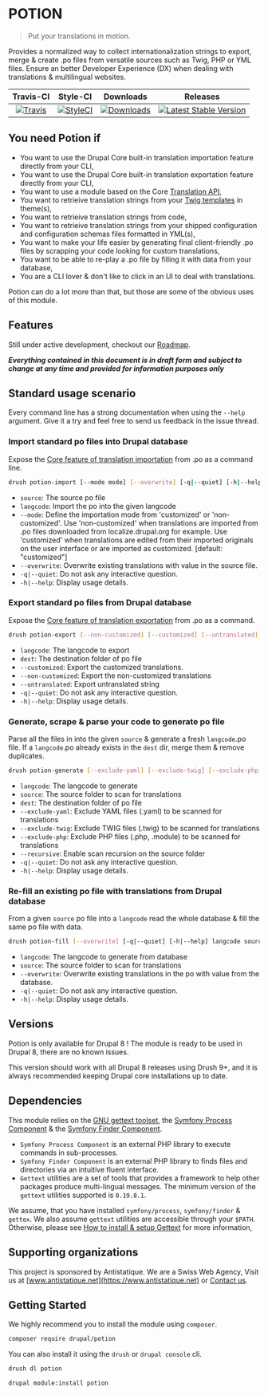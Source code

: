 # POTION

> Put your translations in motion.

Provides a normalized way to collect internationalization strings to export, merge & create .po files from versatile sources such as Twig, PHP or YML files.
Ensure an better Developer Experience (DX) when dealing with translations & multilingual websites.

|       Travis-CI        |        Style-CI         |        Downloads        |         Releases         |
|:----------------------:|:-----------------------:|:-----------------------:|:------------------------:|
| [![Travis](https://img.shields.io/travis/antistatique/drupal-potion.svg?style=flat-square)](https://travis-ci.org/antistatique/drupal-potion) | [![StyleCI](https://styleci.io/repos/104479458/shield)](https://styleci.io/repos/104479458) | [![Downloads](https://img.shields.io/badge/downloads-8.x--1.x--dev-green.svg?style=flat-square)](https://ftp.drupal.org/files/projects/potion-8.x-1.x-dev.tar.gz) | [![Latest Stable Version](https://img.shields.io/badge/release-v1.x--dev-blue.svg?style=flat-square)](https://www.drupal.org/project/potion/releases) |

## You need Potion if

* You want to use the Drupal Core built-in translation importation feature directly from your CLI,
* You want to use the Drupal Core built-in translation exportation feature directly from your CLI,
* You want to use a module based on the Core [Translation API](https://www.drupal.org/docs/8/api/translation-api/overview),
* You want to retrieive translation strings from your [Twig templates](https://www.drupal.org/docs/8/api/translation-api/overview) in theme(s),
* You want to retrieive translation strings from code,
* You want to retrieive translation strings from your shipped configuration and configuration schemas files formatted in YML(s),
* You want to make your life easier by generating final client-friendly .po files by scrapping your code looking for custom translations,
* You want to be able to re-play a .po file by filling it with data from your database,
* You are a CLI lover & don't like to click in an UI to deal with translations.

Potion can do a lot more than that,
but those are some of the obvious uses of this module.

## Features

Still under active development, checkout our [Roadmap](./ROADMAP.md).

***Everything contained in this document is in draft form and subject to change at any time and provided for information purposes only***

## Standard usage scenario

Every command line has a strong documentation when using the `--help` argument.
Give it a try and feel free to send us feedback in the issue thread.

### Import standard po files into Drupal database

Expose the [Core feature of translation importation](/admin/config/regional/translate/import) from .po as a command line.

```bash
drush potion-import [--mode mode] [--overwrite] [-q|--quiet] [-h|--help] langcode source
```

* `source`: The source po file
* `langcode`: Import the po into the given langcode
* `--mode`: Define the importation mode from 'customized' or 'non-customized'.
            Use 'non-customized' when translations are imported from .po files
            downloaded from localize.drupal.org for example.
            Use 'customized' when translations are edited from their imported
            originals on the user interface or are imported as customized.
            [default: "customized"]
* `--overwrite`: Overwrite existing translations with value in the source file.
* `-q|--quiet`: Do not ask any interactive question.
* `-h|--help`: Display usage details.


### Export standard po files from Drupal database

Expose the [Core feature of translation exportation](/admin/config/regional/translate/export) from .po as a command.

```bash
drush potion-export [--non-customized] [--customized] [--untranslated] [--progress] [-q|--quiet] [-h|--help] langcode dest
```

* `langcode`: The langcode to export
* `dest`: The destination folder of po file
* `--customized`: Export the customized translations.
* `--non-customized`: Export the non-customized translations
* `--untranslated`: Export untranslated string
* `-q|--quiet`: Do not ask any interactive question.
* `-h|--help`: Display usage details.

### Generate, scrape & parse your code to generate po file

Parse all the files in into the given `source` & generate a fresh `langcode`.po file.
If a `langcode`.po already exists in the `dest` dir, merge them & remove duplicates.

```bash
drush potion-generate [--exclude-yaml] [--exclude-twig] [--exclude-php] [--recursive] [-q|--quiet] [-h|--help] langcode source dest
```

* `langcode`: The langcode to generate
* `source`: The source folder to scan for translations
* `dest`: The destination folder of po file
* `--exclude-yaml`: Exclude YAML files (.yaml) to be scanned for translations
* `--exclude-twig`: Exclude TWIG files (.twig) to be scanned for translations
* `--exclude-php`: Exclude PHP files (.php, .module) to be scanned for translations
* `--recursive`: Enable scan recursion on the source folder
* `-q|--quiet`: Do not ask any interactive question.
* `-h|--help`: Display usage details.

### Re-fill an existing po file with translations from Drupal database

From a given `source` po file into a `langcode` read the whole database & fill the same po file with data.

```bash
drush potion-fill [--overwrite] [-q|--quiet] [-h|--help] langcode source
```

* `langcode`: The langcode to generate from database
* `source`: The source folder to scan for translations
* `--overwrite`: Overwrite existing translations in the po with value from the database.
* `-q|--quiet`: Do not ask any interactive question.
* `-h|--help`: Display usage details.

## Versions

Potion is only available for Drupal 8 !
The module is ready to be used in Drupal 8, there are no known issues.

This version should work with all Drupal 8 releases using Drush 9+,
and it is always recommended keeping Drupal core installations up to date.

## Dependencies

This module relies on the [GNU gettext toolset](https://www.gnu.org/software/gettext/), the [Symfony Process Component](https://symfony.com/doc/current/components/process.html) & the [Symfony Finder Component](https://symfony.com/doc/current/components/finder.html).

* `Symfony Process Component` is an external PHP library to execute commands in sub-processes.
* `Symfony Finder Component` is an external PHP library to finds files and directories via an intuitive fluent interface.
* `Gettext` utilities are a set of tools that provides a framework to help other packages produce multi-lingual messages. The minimum version of the `gettext` utilities supported is `0.19.8.1`.

We assume, that you have installed `symfony/process`, `symfony/finder` & `gettex`. We also assume `gettext` utilities are accessible through your `$PATH`.
Otherwise, please see [How to install & setup Gettext](https://www.drupal.org/docs/8/modules/potion/how-to-install-setup-gettext) for more information,

## Supporting organizations

This project is sponsored by Antistatique. We are a Swiss Web Agency,
Visit us at [www.antistatique.net](https://www.antistatique.net) or
[Contact us](mailto:info@antistatique.net).

## Getting Started

We highly recommend you to install the module using `composer`.

  ```bash
  composer require drupal/potion
  ```

You can also install it using the `drush` or `drupal console` cli.

  ```bash
  drush dl potion
  ```

  ```bash
  drupal module:install potion
  ```
